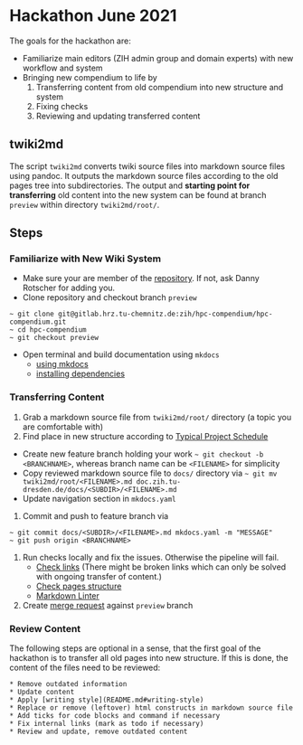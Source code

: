 # Hackathon June 2021

The goals for the hackathon are:

* Familiarize main editors (ZIH admin group and domain experts) with new workflow and system
* Bringing new compendium to life by
  1. Transferring content from old compendium into new structure and system
  1. Fixing checks
  1. Reviewing and updating transferred content

## twiki2md

The script `twiki2md` converts twiki source files into markdown source files using pandoc. It outputs the
markdown source files according to the old pages tree into subdirectories. The output and **starting
point for transferring** old content into the new system can be found at branch `preview` within
directory `twiki2md/root/`.

## Steps

### Familiarize with New Wiki System

* Make sure your are member of the [repository](https://gitlab.hrz.tu-chemnitz.de/zih/hpc-compendium/hpc-compendium).
  If not, ask Danny Rotscher for adding you.
* Clone repository and checkout branch `preview`

```Shell Session
~ git clone git@gitlab.hrz.tu-chemnitz.de:zih/hpc-compendium/hpc-compendium.git
~ cd hpc-compendium
~ git checkout preview
```

* Open terminal and build documentation using `mkdocs`
  * [using mkdocs](README.md#preview-using-mkdocs)
  * [installing dependencies](README.md#install-dependencies)

### Transferring Content

1. Grab a markdown source file from `twiki2md/root/` directory (a topic you are comfortable with)
1. Find place in new structure according to
[Typical Project Schedule](https://doc.zih.tu-dresden.de/hpc-wiki/bin/view/Compendium/TypicalProjectSchedule)
  * Create new feature branch holding your work `~ git checkout -b <BRANCHNAME>`, whereas branch name can
      be `<FILENAME>` for simplicity
  * Copy reviewed markdown source file to `docs/` directory via
    `~ git mv twiki2md/root/<FILENAME>.md doc.zih.tu-dresden.de/docs/<SUBDIR>/<FILENAME>.md`
  * Update navigation section in `mkdocs.yaml`
1. Commit and push to feature branch via
```Shell Session
~ git commit docs/<SUBDIR>/<FILENAME>.md mkdocs.yaml -m "MESSAGE"
~ git push origin <BRANCHNAME>
```
1. Run checks locally and fix the issues. Otherwise the pipeline will fail.
    * [Check links](README.md#check-links) (There might be broken links which can only be solved
        with ongoing transfer of content.)
    * [Check pages structure](README.md#check-pages-structure)
    * [Markdown Linter](README.md#markdown-linter)
1. Create
  [merge request](https://gitlab.hrz.tu-chemnitz.de/zih/hpc-compendium/hpc-compendium/-/merge_requests)
   against `preview` branch

### Review Content

The following steps are optional in a sense, that the first goal of the hackathon is to transfer all
old pages into new structure. If this is done, the content of the files need to be reviewed:

    * Remove outdated information
    * Update content
    * Apply [writing style](README.md#writing-style)
    * Replace or remove (leftover) html constructs in markdown source file
    * Add ticks for code blocks and command if necessary
    * Fix internal links (mark as todo if necessary)
    * Review and update, remove outdated content
